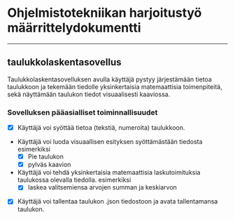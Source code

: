 # Ohjelmistotekniikan harjoitustyö määrrittelydokumentti  
--------  

## taulukkolaskentasovellus  

Taulukkolaskentasovelluksen avulla käyttäjä pystyy järjestämään tietoa taulukkoon ja tekemään tiedolle yksinkertaisia matemaattisia toimenpiteitä, sekä näyttämään taulukon tiedot visuaalisesti kaaviossa.  

### Sovelluksen pääasialliset toiminnallisuudet  

- [X] Käyttäjä voi syöttää tietoa (tekstiä, numeroita) taulukkoon.

- Käyttäjä voi luoda visuaallisen esityksen syöttämästään tiedosta esimerkiksi 
  - [X] Pie taulukon 
  -  [X] pylväs kaavion  

- Käyttäjä voi tehdä yksinkertaisia matemaattisia laskutoimituksia taulukossa olevalla tiedolla. esimerkiksi
  -  [X]  laskea valitsemiensa arvojen summan ja keskiarvon

-  [X]  Käyttäjä voi tallentaa taulukon .json tiedostoon ja avata tallentamansa taulukon.
